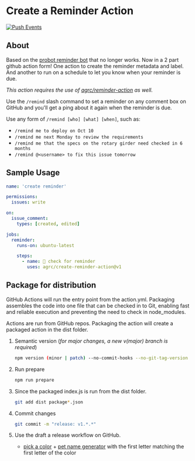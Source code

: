 # Create a Reminder Action

[![Push Events](https://github.com/agrc/create-reminder-action/actions/workflows/push.yml/badge.svg)](https://github.com/agrc/create-reminder-action/actions/workflows/push.yml)

## About

Based on the [probot reminder bot](https://github.com/probot/reminders/) that no longer works. Now in a 2 part github action form! One action to create the reminder metadata and label. And another to run on a schedule to let you know when your reminder is due.

_This action requires the use of [agrc/reminder-action](https://github.com/agrc/reminder-action) as well._

Use the `/remind` slash command to set a reminder on any comment box on GitHub and you'll get a ping about it again when the reminder is due.

Use any form of `/remind [who] [what] [when]`, such as:

- `/remind me to deploy on Oct 10`
- `/remind me next Monday to review the requirements`
- `/remind me that the specs on the rotary girder need checked in 6 months`
- `/remind @<username> to fix this issue tomorrow`

## Sample Usage

```yml
name: 'create reminder'

permissions:
  issues: write

on:
  issue_comment:
    types: [created, edited]

jobs:
  reminder:
    runs-on: ubuntu-latest

    steps:
      - name: 👀 check for reminder
        uses: agrc/create-reminder-action@v1
```

## Package for distribution

GitHub Actions will run the entry point from the action.yml. Packaging assembles the code into one file that can be checked in to Git, enabling fast and reliable execution and preventing the need to check in node_modules.

Actions are run from GitHub repos. Packaging the action will create a packaged action in the dist folder.

1. Semantic version (_for major changes, a new v(major) branch is required_)

   ```bash
   npm version (minor | patch) --no-commit-hooks --no-git-tag-version
   ```

1. Run prepare

   ```bash
   npm run prepare
   ```

1. Since the packaged index.js is run from the dist folder.

   ```bash
   git add dist package*.json
   ```

1. Commit changes

   ```bash
   git commit -m "release: v1.*.*"
   ```

1. Use the draft a release workflow on GitHub.
   - [pick a color](https://perchance.org/color-name) + [pet name generator](https://www.namegenerator.co/animals/pet-name-generator) with the first letter matching the first letter of the color
